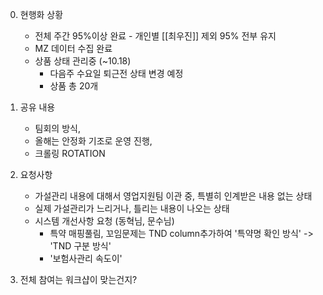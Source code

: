 00. 현행화 상황
	- 전체 주간 95%이상 완료 - 개인별 [[최우진]] 제외 95% 전부 유지 
	- MZ 데이터 수집 완료 
	- 상품 상태 관리중 (~10.18)
		- 다음주 수요일 퇴근전 상태 변경 예정
		- 상품 총 20개 

1. 공유 내용 
	- 팀회의 방식, 
	- 올해는 안정화 기조로 운영 진행, 
	- 크롤링 ROTATION

2. 요청사항 
	- 가설관리 내용에 대해서 영업지원팀 이관 중, 특별히 인계받은 내용 없는 상태
	- 실제 가설관리가 느리거나, 틀리는 내용이 나오는 상태
	- 시스템 개선사항 요청 (동혁님, 문수님)
		- 특약 매핑풀림, 꼬임문제는 TND column추가하여 '특약명 확인 방식' -> 'TND 구분 방식' 
		- '보험사관리 속도이'
1. 전체 참여는 워크샵이 맞는건지?